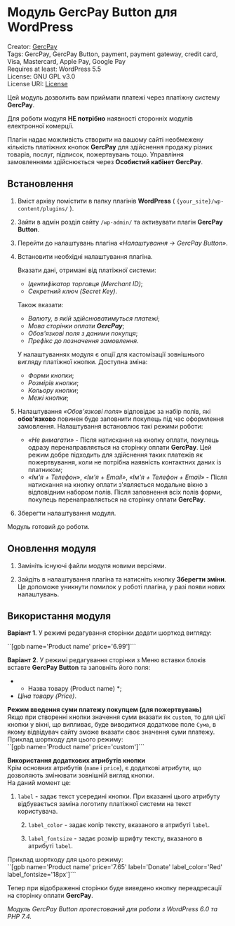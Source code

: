 # Модуль GercPay Button для WordPress 

Creator: [GercPay](https://gercpay.com.ua)<br>
Tags: GercPay, GercPay Button, payment, payment gateway, credit card, Visa, Masterсard, Apple Pay, Google Pay<br>
Requires at least: WordPress 5.5<br>
License: GNU GPL v3.0<br>
License URI: [License](https://opensource.org/licenses/GPL-3.0)

Цей модуль дозволить вам приймати платежі через платіжну систему **GercPay**.

Для роботи модуля **НЕ потрібно** наявності сторонніх модулів електронної комерції.

Плагін надає можливість створити на вашому сайті необмежену кількість платіжних кнопок **GercPay** для
здійснення продажу різних товарів, послуг, підписок, пожертвувань тощо.
Управління замовленнями здійснюється через **Особистий кабінет GercPay**.

## Встановлення

1. Вміст архіву помістити в папку плагінів **WordPress** ( `{your_site}/wp-content/plugins/` ).

2. Зайти в адмін розділ сайту `/wp-admin/` та активувати плагін **GercPay Button**.

3. Перейти до налаштувань плагіна *«Налаштування -> GercPay Button»*.

4. Встановити необхідні налаштування плагіна.<br>

   Вказати дані, отримані від платіжної системи:
   - *Ідентифікатор торговця (Merchant ID)*;
   - *Секретний ключ (Secret Key)*.

   Також вказати:
   - *Валюту, в якій здійснюватимуться платежі*;
   - *Мова сторінки оплати **GercPay***;
   - *Обов'язкові поля з даними покупця*;
   - *Префікс до позначення замовлення*.

   У налаштуваннях модуля є опції для кастомізації зовнішнього вигляду платіжної кнопки. Доступна зміна:<br>
   - *Форми кнопки*;
   - *Розмірів кнопки*;
   - *Кольору кнопки*;
   - *Межі кнопки*;

5. Налаштування *«Обов'язкові поля»* відповідає за набір полів,
   які **обов'язково** повинен буде заповнити покупець під час оформлення замовлення.
   Налаштування встановлює такі режими роботи:
   - *«Не вимагати»* - Після натискання на кнопку оплати, покупець одразу перенаправляється на сторінку оплати **GercPay**.
     Цей режим добре підходить для здійснення таких платежів як пожертвування, коли не потрібна наявність контактних даних із платником;
   - *«Ім'я + Телефон»*, *«Ім'я + Email»*, *«Ім'я + Телефон + Email»* - Після натискання на кнопку оплати з'являється модальне вікно з відповідним набором полів.
     Після заповнення всіх полів форми, покупець перенаправляється на сторінку оплати **GercPay**.

6. Зберегти налаштування модуля.

Модуль готовий до роботи.

## Оновлення модуля

1. Замініть існуючі файли модуля новими версіями.

2. Зайдіть в налаштування плагіна та натисніть кнопку **Зберегти зміни**.<br>
   Це допоможе уникнути помилок у роботі плагіна, у разі появи нових налаштувань.

## Використання модуля

**Варіант 1**. У режимі редагування сторінки додати шорткод вигляду:

``[gpb name='Product name' price='6.99']```

**Варіант 2**. У режимі редагування сторінки з Меню вставки блоків вставте **GercPay Button** та заповніть його поля:
- * Назва товару (Product name) *;
- *Ціна товару (Price)*.

**Режим введення суми платежу покупцем (для пожертвувань)**<br>
Якщо при створенні кнопки значення суми вказати як `custom`, то для цієї кнопки у вікні, що випливає, буде виводитися
додаткове поле `Сума`, в якому відвідувач сайту зможе вказати своє значення суми платежу.<br>
Приклад шорткоду для цього режиму:<br>
``[gpb name='Product name' price='custom']```

**Використання додаткових атрибутів кнопки**<br>
Крім основних атрибутів (`name` і `price`), є додаткові атрибути, що дозволяють змінювати зовнішній вигляд кнопки.<br>
На даний момент це:
1. `label` - задає текст усередині кнопки. При вказанні цього атрибуту відбувається заміна логотипу платіжної системи на текст користувача.

    2. `label_color` - задає колір тексту, вказаного в атрибуті `label`.

    3. `label_fontsize` - задає розмір шрифту тексту, вказаного в атрибуті `label`.

Приклад шорткоду для цього режиму:<br>
``[gpb name='Product name' price='7.65' label='Donate' label_color='Red' label_fontsize='18px']```

Тепер при відображенні сторінки буде виведено кнопку переадресації на сторінку оплати **GercPay**.

*Модуль GercPay Button протестований для роботи з WordPress 6.0 та PHP 7.4.*